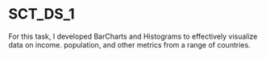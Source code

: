 # SCT_DS_1
For this task, I developed BarCharts and Histograms to effectively visualize data on income. population, and other metrics from a range of countries. 
